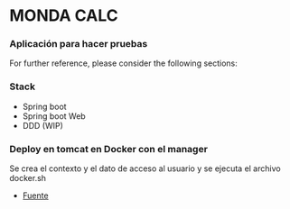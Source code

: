 # MONDA CALC

### Aplicación para hacer pruebas
For further reference, please consider the following sections:

### Stack
* Spring boot
* Spring boot Web
* DDD (WIP)

### Deploy en tomcat en Docker con el manager
Se crea el contexto y el dato de acceso al usuario y se ejecuta el archivo docker.sh

* [Fuente](https://docs.gradle.org)
